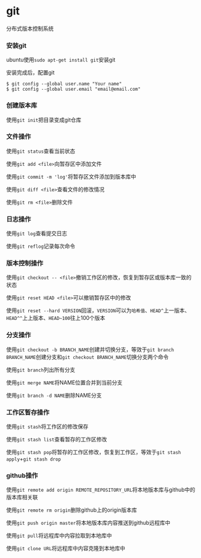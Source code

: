 # git

分布式版本控制系统

### 安装git
ubuntu使用`sudo apt-get install git`安装git

安装完成后，配置git
```
$ git config --global user.name "Your name"
$ git config --global user.email "email@email.com"
```

### 创建版本库
使用`git init`把目录变成git仓库

### 文件操作

使用`git status`查看当前状态

使用`git add <file>`向暂存区中添加文件

使用`git commit -m 'log'`将暂存区文件添加到版本库中

使用`git diff <file>`查看文件的修改情况

使用`git rm <file>`删除文件

### 日志操作

使用`git log`查看提交日志

使用`git reflog`记录每次命令

### 版本控制操作

使用`git checkout -- <file>`撤销工作区的修改，恢复到暂存区或版本库一致的状态

使用`git reset HEAD <file>`可以撤销暂存区中的修改

使用`git reset --hard VERSION`回滚，`VERSION`可以为`哈希值`、`HEAD^`上一版本、`HEAD^^`上上版本、`HEAD~100`往上100个版本

### 分支操作

使用`git checkout -b BRANCH_NAME`创建并切换分支，等效于`git branch BRANCH_NAME`创建分支和`git checkout BRANCH_NAME`切换分支两个命令

使用`git branch`列出所有分支

使用`git merge NAME`将NAME位置合并到当前分支

使用`git branch -d NAME`删除NAME分支

### 工作区暂存操作
使用`git stash`将工作区的修改保存

使用`git stash list`查看暂存的工作区修改

使用`git stash pop`将暂存的工作区修改，恢复到工作区，等效于`git stash apply`+`git stash drop`

### github操作

使用`git remote add origin REMOTE_REPOSITORY_URL`将本地版本库与github中的版本库相关联

使用`git remote rm origin`删除github上的origin版本库

使用`git push origin master`将本地版本库内容推送到github远程库中

使用`git pull`将远程库中内容拉取到本地库中

使用`git clone URL`将远程库中内容克隆到本地库中

